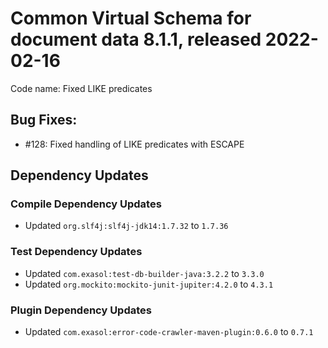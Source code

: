 # Common Virtual Schema for document data 8.1.1, released 2022-02-16

Code name: Fixed LIKE predicates

## Bug Fixes:

* #128: Fixed handling of LIKE predicates with ESCAPE

## Dependency Updates

### Compile Dependency Updates

* Updated `org.slf4j:slf4j-jdk14:1.7.32` to `1.7.36`

### Test Dependency Updates

* Updated `com.exasol:test-db-builder-java:3.2.2` to `3.3.0`
* Updated `org.mockito:mockito-junit-jupiter:4.2.0` to `4.3.1`

### Plugin Dependency Updates

* Updated `com.exasol:error-code-crawler-maven-plugin:0.6.0` to `0.7.1`
